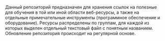 Данный репозиторий предназначен для хранения ссылок на полезные для обучения в той или иной области веб-ресурсы, а также на отдельные примечательные инструменты (программное обеспечение и оборудование). Ресурсы распределены по группам, для каждой из которых выделен отдельный текстовый файл с понятным названием. Обновление репозитория происходит на регулярной основе.
